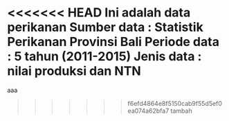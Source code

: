 <<<<<<< HEAD
Ini adalah data perikanan 
Sumber data : Statistik Perikanan Provinsi Bali
Periode data : 5 tahun (2011-2015)
Jenis data : nilai produksi dan NTN
=======
aaa
>>>>>>> f6efd4864e8f5150cab9f55d5ef0ea074a62bfa7
tambah
